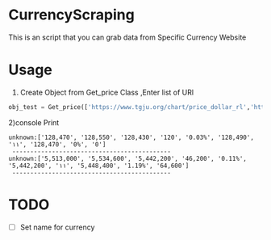 # CurrencyScraping

This is an script that you can grab data from Specific Currency Website

# Usage

1) Create Object from Get_price Class ,Enter list of URl
```python
obj_test = Get_price(['https://www.tgju.org/chart/price_dollar_rl','http://www.tgju.org/chart/geram24'])
```
2)console Print
```
unknown:['128,470', '128,550', '128,430', '120', '0.03%', '128,490', '۱۱', '128,470', '0%', '0'] 
 --------------------------------------------
unknown:['5,513,000', '5,534,600', '5,442,200', '46,200', '0.11%', '5,442,200', '۱۱', '5,448,400', '1.19%', '64,600'] 
 --------------------------------------------
```

# TODO

- [ ] Set name for currency

